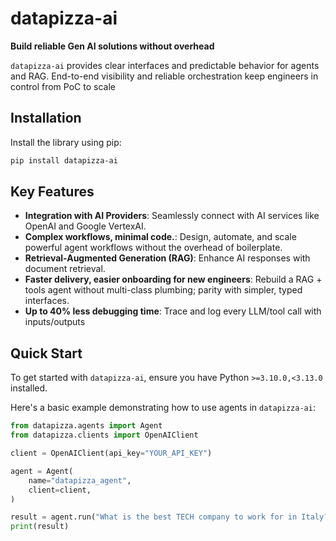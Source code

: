 # datapizza-ai

**Build reliable Gen AI solutions without overhead** 

`datapizza-ai` provides clear interfaces and predictable behavior for agents and RAG. End-to-end visibility and reliable orchestration keep engineers in control from PoC to scale

## Installation

Install the library using pip:

```bash
pip install datapizza-ai
```

## Key Features

- **Integration with AI Providers**: Seamlessly connect with AI services like OpenAI and Google VertexAI.
- **Complex workflows, minimal code.**: Design, automate, and scale powerful agent workflows without the overhead of boilerplate.
- **Retrieval-Augmented Generation (RAG)**: Enhance AI responses with document retrieval.
- **Faster delivery, easier onboarding for new engineers**: Rebuild a RAG + tools agent without multi-class plumbing; parity with simpler, typed interfaces.
- **Up to 40% less debugging time**: Trace and log every LLM/tool call with inputs/outputs

## Quick Start

To get started with `datapizza-ai`, ensure you have Python `>=3.10.0,<3.13.0` installed.

Here's a basic example demonstrating how to use agents in `datapizza-ai`:

```python
from datapizza.agents import Agent
from datapizza.clients import OpenAIClient

client = OpenAIClient(api_key="YOUR_API_KEY")

agent = Agent(
    name="datapizza_agent",
    client=client,
)

result = agent.run("What is the best TECH company to work for in Italy?")
print(result)
```


